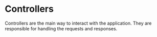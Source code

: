 # Controllers

Controllers are the main way to interact with the application. They are responsible for handling the requests and responses.
